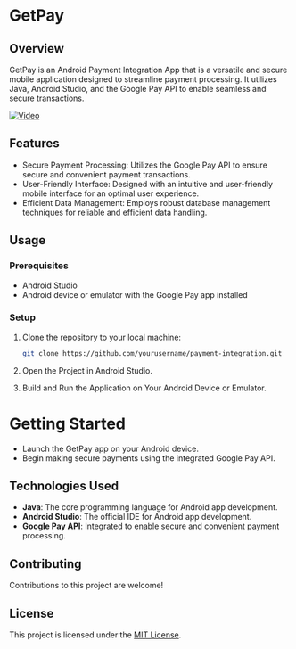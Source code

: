 # GetPay

## Overview

GetPay is an Android Payment Integration App that is a versatile and secure mobile application designed to streamline payment processing. It utilizes Java, Android Studio, and the Google Pay API to enable seamless and secure transactions.

[![Video](http://img.youtube.com/vi/YOUR_VIDEO_ID/0.jpg)](https://youtu.be/IfxXeGF9FLo?si=ekJcpyxn52hdsPak)

## Features

- Secure Payment Processing: Utilizes the Google Pay API to ensure secure and convenient payment transactions.
- User-Friendly Interface: Designed with an intuitive and user-friendly mobile interface for an optimal user experience.
- Efficient Data Management: Employs robust database management techniques for reliable and efficient data handling.

## Usage

### Prerequisites

- Android Studio
- Android device or emulator with the Google Pay app installed

### Setup

1. Clone the repository to your local machine:

   ```bash
   git clone https://github.com/yourusername/payment-integration.git

2. Open the Project in Android Studio.

3. Build and Run the Application on Your Android Device or Emulator.

 # Getting Started

   - Launch the GetPay app on your Android device.
   - Begin making secure payments using the integrated Google Pay API.

## Technologies Used

- **Java**: The core programming language for Android app development.
- **Android Studio**: The official IDE for Android app development.
- **Google Pay API**: Integrated to enable secure and convenient payment processing.

## Contributing

Contributions to this project are welcome!

## License

This project is licensed under the [MIT License](LICENSE).
